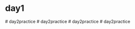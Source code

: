 # day1
#   d a y 2 p r a c t i c e  
 #   d a y 2 p r a c t i c e  
 #   d a y 2 p r a c t i c e  
 #   d a y 2 p r a c t i c e  
 